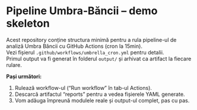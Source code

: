 # Pipeline Umbra‑Băncii – demo skeleton

Acest repository conține structura minimă pentru a rula pipeline-ul de analiză Umbra Băncii cu GitHub Actions (cron la 15min).  
Vezi fișierul `.github/workflows/umbrella_cron.yml` pentru detalii.  
Primul output va fi generat în folderul `output/` și arhivat ca artifact la fiecare rulare.

**Pași următori:**  
1. Rulează workflow-ul (“Run workflow” în tab-ul Actions).
2. Descarcă artifactul “reports” pentru a vedea fișierele YAML generate.
3. Vom adăuga împreună modulele reale și output-ul complet, pas cu pas.
